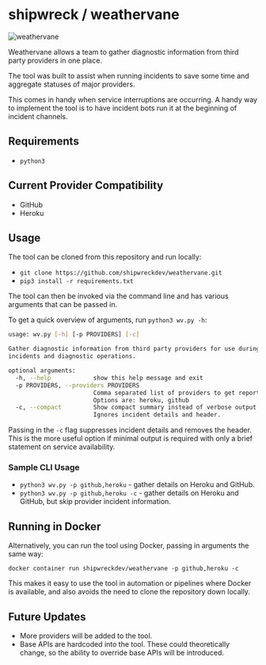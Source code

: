 # shipwreck / weathervane

![weathervane](https://github.com/shipwreckdev/weathervane/blob/master/assets/wv.png)

Weathervane allows a team to gather diagnostic information from third party providers in one place.

The tool was built to assist when running incidents to save some time and aggregate statuses of major providers.

This comes in handy when service interruptions are occurring. A handy way to implement the tool is to have incident bots run it at the beginning of incident channels.

## Requirements

* `python3`

## Current Provider Compatibility

* GitHub
* Heroku

## Usage

The tool can be cloned from this repository and run locally:

* `git clone https://github.com/shipwreckdev/weathervane.git`
* `pip3 install -r requirements.txt`

The tool can then be invoked via the command line and has various arguments that can be passed in.

To get a quick overview of arguments, run `python3 wv.py -h`:

```bash
usage: wv.py [-h] [-p PROVIDERS] [-c]

Gather diagnostic information from third party providers for use during
incidents and diagnostic operations.

optional arguments:
  -h, --help            show this help message and exit
  -p PROVIDERS, --providers PROVIDERS
                        Comma separated list of providers to get reports from.
                        Options are: heroku, github
  -c, --compact         Show compact summary instead of verbose output.
                        Ignores incident details and header.
```

Passing in the `-c` flag suppresses incident details and removes the header. This is the more useful option if minimal output is required with only a brief statement on service availability.

### Sample CLI Usage

* `python3 wv.py -p github,heroku` - gather details on Heroku and GitHub.
* `python3 wv.py -p github,heroku -c` - gather details on Heroku and GitHub, but skip provider incident information.

## Running in Docker

Alternatively, you can run the tool using Docker, passing in arguments the same way:

`docker container run shipwreckdev/weathervane -p github,heroku -c`

This makes it easy to use the tool in automation or pipelines where Docker is available, and also avoids the need to clone the repository down locally.

## Future Updates

* More providers will be added to the tool.
* Base APIs are hardcoded into the tool. These could theoretically change, so the ability to override base APIs will be introduced.
